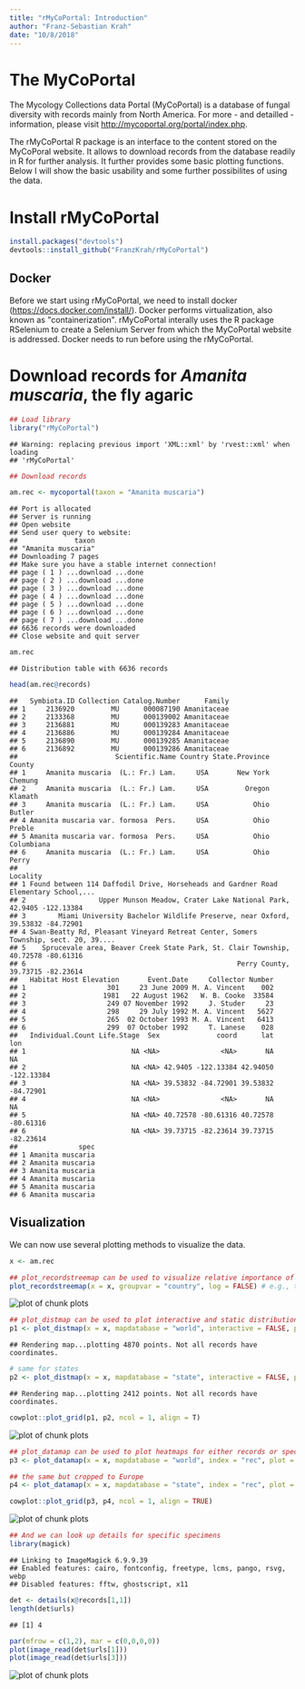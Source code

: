 ```yaml
---
title: "rMyCoPortal: Introduction"
author: "Franz-Sebastian Krah"
date: "10/8/2018"
---
```


# The MyCoPortal

The Mycology Collections data Portal (MyCoPortal) is a database of fungal diversity with records mainly from North America. For more - and detailled - information, please visit http://mycoportal.org/portal/index.php.

The rMyCoPortal R package is an interface to the content stored on the MyCoPoral website. It allows to download records from the database readily in R for further analysis. It further provides some basic plotting functions. Below I will show the basic usability and some further possibilites of using the data.

# Install rMyCoPortal

```r
install.packages("devtools")
devtools::install_github("FranzKrah/rMyCoPortal")
```

## Docker

Before we start using rMyCoPortal, we need to install docker (https://docs.docker.com/install/). Docker performs  virtualization, also known as "containerization". rMyCoPortal interally uses the R package RSelenium to create a Selenium Server from which the MyCoPortal website is addressed. 
Docker needs to run before using the rMyCoPortal.

# Download records for *Amanita muscaria*, the fly agaric



```r
## Load library
library("rMyCoPortal")
```

```
## Warning: replacing previous import 'XML::xml' by 'rvest::xml' when loading
## 'rMyCoPortal'
```

```r
## Download records

am.rec <- mycoportal(taxon = "Amanita muscaria")
```

```
## Port is allocated 
## Server is running 
## Open website
## Send user query to website:
##              taxon 
## "Amanita muscaria" 
## Downloading 7 pages
## Make sure you have a stable internet connection!
## page ( 1 ) ...download ...done 
## page ( 2 ) ...download ...done
## page ( 3 ) ...download ...done
## page ( 4 ) ...download ...done
## page ( 5 ) ...download ...done
## page ( 6 ) ...download ...done
## page ( 7 ) ...download ...done
## 6636 records were downloaded 
## Close website and quit server
```

```r
am.rec
```

```
## Distribution table with 6636 records
```

```r
head(am.rec@records)
```

```
##   Symbiota.ID Collection Catalog.Number      Family
## 1     2136920         MU      000087190 Amanitaceae
## 2     2133368         MU      000139002 Amanitaceae
## 3     2136881         MU      000139283 Amanitaceae
## 4     2136886         MU      000139284 Amanitaceae
## 5     2136890         MU      000139285 Amanitaceae
## 6     2136892         MU      000139286 Amanitaceae
##                        Scientific.Name Country State.Province     County
## 1     Amanita muscaria  (L.: Fr.) Lam.     USA       New York    Chemung
## 2     Amanita muscaria  (L.: Fr.) Lam.     USA         Oregon    Klamath
## 3     Amanita muscaria  (L.: Fr.) Lam.     USA           Ohio     Butler
## 4 Amanita muscaria var. formosa  Pers.     USA           Ohio     Preble
## 5 Amanita muscaria var. formosa  Pers.     USA           Ohio Columbiana
## 6     Amanita muscaria  (L.: Fr.) Lam.     USA           Ohio      Perry
##                                                                              Locality
## 1 Found between 114 Daffodil Drive, Horseheads and Gardner Road Elementary School,...
## 2                  Upper Munson Meadow, Crater Lake National Park, 42.9405 -122.13384
## 3        Miami University Bachelor Wildlife Preserve, near Oxford, 39.53832 -84.72901
## 4 Swan-Beatty Rd, Pleasant Vineyard Retreat Center, Somers Township, sect. 20, 39....
## 5    Sprucevale area, Beaver Creek State Park, St. Clair Township, 40.72578 -80.61316
## 6                                                    Perry County, 39.73715 -82.23614
##   Habitat Host Elevation       Event.Date     Collector Number
## 1                    301     23 June 2009 M. A. Vincent    002
## 2                   1981   22 August 1962   W. B. Cooke  33584
## 3                    249 07 November 1992     J. Studer     23
## 4                    298     29 July 1992 M. A. Vincent   5627
## 5                    265  02 October 1993 M. A. Vincent   6413
## 6                    299  07 October 1992     T. Lanese    028
##   Individual.Count Life.Stage  Sex              coord      lat        lon
## 1                          NA <NA>               <NA>       NA         NA
## 2                          NA <NA> 42.9405 -122.13384 42.94050 -122.13384
## 3                          NA <NA> 39.53832 -84.72901 39.53832  -84.72901
## 4                          NA <NA>               <NA>       NA         NA
## 5                          NA <NA> 40.72578 -80.61316 40.72578  -80.61316
## 6                          NA <NA> 39.73715 -82.23614 39.73715  -82.23614
##               spec
## 1 Amanita muscaria
## 2 Amanita muscaria
## 3 Amanita muscaria
## 4 Amanita muscaria
## 5 Amanita muscaria
## 6 Amanita muscaria
```

## Visualization
We can now use several plotting methods to visualize the data.


```r
x <- am.rec

## plot_recordstreemap can be used to visualize relative importance of aspects of the data
plot_recordstreemap(x = x, groupvar = "country", log = FALSE) # e.g., the country distribution
```

![plot of chunk plots](plots//plots-1.png)

```r
## plot_distmap can be used to plot interactive and static distribution maps
p1 <- plot_distmap(x = x, mapdatabase = "world", interactive = FALSE, plot = FALSE) # the default is interactive
```

```
## Rendering map...plotting 4870 points. Not all records have coordinates.
```

```r
# same for states
p2 <- plot_distmap(x = x, mapdatabase = "state", interactive = FALSE, plot = FALSE)
```

```
## Rendering map...plotting 2412 points. Not all records have coordinates.
```

```r
cowplot::plot_grid(p1, p2, ncol = 1, align = T)
```

![plot of chunk plots](plots//plots-2.png)

```r
## plot_datamap can be used to plot heatmaps for either records or species richness (index = "rich")
p3 <- plot_datamap(x = x, mapdatabase = "world", index = "rec", plot = FALSE)

## the same but cropped to Europe
p4 <- plot_datamap(x = x, mapdatabase = "state", index = "rec", plot = FALSE)

cowplot::plot_grid(p3, p4, ncol = 1, align = TRUE)
```

![plot of chunk plots](plots//plots-3.png)

```r
## And we can look up details for specific specimens
library(magick)
```

```
## Linking to ImageMagick 6.9.9.39
## Enabled features: cairo, fontconfig, freetype, lcms, pango, rsvg, webp
## Disabled features: fftw, ghostscript, x11
```

```r
det <- details(x@records[1,1])
length(det$urls)
```

```
## [1] 4
```

```r
par(mfrow = c(1,2), mar = c(0,0,0,0))
plot(image_read(det$urls[1]))
plot(image_read(det$urls[3]))
```

![plot of chunk plots](plots//plots-4.png)
